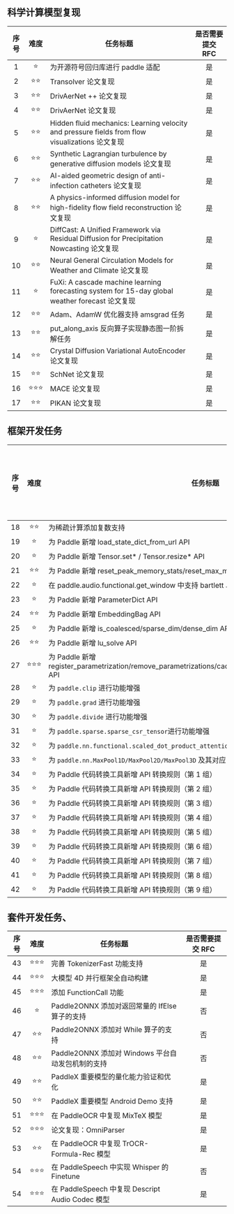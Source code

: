 ## 科学计算模型复现

| 序号 |   难度    | 任务标题                                                                                        | 是否需要提交 RFC |
| :--: | :-------: | ----------------------------------------------------------------------------------------------- | :--------------: |
|  1   |    ⭐     | 为开源符号回归库进行 paddle 适配                                                                |        是        |
|  2   |  ⭐️⭐️   | Transolver 论文复现                                                                             |        是        |
|  3   |  ⭐️⭐️   | DrivAerNet ++ 论文复现                                                                          |        是        |
|  4   |  ⭐️⭐️   | DrivAerNet 论文复现                                                                             |        是        |
|  5   |  ⭐️⭐️   | Hidden fluid mechanics: Learning velocity and pressure fields from flow visualizations 论文复现 |        是        |
|  6   |  ⭐️⭐️   | Synthetic Lagrangian turbulence by generative diffusion models 论文复现                         |        是        |
|  7   |  ⭐️⭐️   | AI-aided geometric design of anti-infection catheters 论文复现                                  |        是        |
|  8   |  ⭐️⭐️   | A physics-informed diffusion model for high-fidelity flow field reconstruction 论文复现         |        是        |
|  9   |    ⭐     | DiffCast: A Unified Framework via Residual Diffusion for Precipitation Nowcasting 论文复现      |        是        |
|  10  |  ⭐️⭐️   | Neural General Circulation Models for Weather and Climate 论文复现                              |        是        |
|  11  |    ⭐     | FuXi: A cascade machine learning forecasting system for 15-day global weather forecast 论文复现 |        是        |
|  12  |  ⭐️⭐️   | Adam、AdamW 优化器支持 amsgrad 任务                                                             |        是        |
|  13  |  ⭐️⭐️   | put_along_axis 反向算子实现静态图一阶拆解任务                                                   |        是        |
|  14  |  ⭐️⭐️   | Crystal Diffusion Variational AutoEncoder 论文复现                                              |        是        |
|  15  |  ⭐️⭐️   | SchNet 论文复现                                                                                 |        是        |
|  16  | ⭐️⭐️⭐️ | MACE 论文复现                                                                                   |        是        |
|  17  |  ⭐️⭐️   | PIKAN 论文复现                                                                                  |        是        |

## 框架开发任务

| 序号 |  难度  | 任务标题                                                                                                       | 是否需要提交 RFC |
| :--: | :----: | -------------------------------------------------------------------------------------------------------------- | :--------------: |
|  18  | ⭐️⭐️ | 为稀疏计算添加复数支持                                                                                         |        否        |
|  19  |   ⭐   | 为 Paddle 新增 load_state_dict_from_url API                                                                    |        是        |
|  20  |   ⭐   | 为 Paddle 新增 Tensor.set* / Tensor.resize* API                                                                |        是        |
|  21  |  ⭐⭐  | 为 Paddle 新增 reset_peak_memory_stats/reset_max_memory_allocated/memory_stats API                             |        是        |
|  22  |   ⭐   | 在 paddle.audio.functional.get_window 中支持 bartlett 、 kaiser 和 nuttall 窗函数                              |        是        |
|  23  |   ⭐   | 为 Paddle 新增 ParameterDict API                                                                               |        是        |
|  24  |  ⭐⭐  | 为 Paddle 新增 EmbeddingBag API                                                                                |        是        |
|  25  |   ⭐   | 为 Paddle 新增 is_coalesced/sparse_dim/dense_dim API                                                           |        是        |
|  26  |  ⭐⭐  | 为 Paddle 新增 lu_solve API                                                                                    |        是        |
|  27  | ⭐⭐⭐ | 为 Paddle 新增 register_parametrization/remove_parametrizations/cached/ParametrizationList/is_parametrized API |        是        |
|  28  |   ⭐   | 为 `paddle.clip` 进行功能增强                                                                                  |        否        |
|  29  |   ⭐   | 为 `paddle.grad` 进行功能增强                                                                                  |        否        |
|  30  |   ⭐   | 为 `paddle.divide` 进行功能增强                                                                                |        否        |
|  31  |   ⭐   | 为 `paddle.sparse.sparse_csr_tensor`进行功能增强                                                               |        否        |
|  32  |   ⭐   | 为 `paddle.nn.functional.scaled_dot_product_attention` 进行功能增强                                            |        否        |
|  33  |   ⭐   | 为 `paddle.nn.MaxPool1D/MaxPool2D/MaxPool3D` 及其对应 functional API 增加 dilation 参数                        |        否        |
|  34  |   ⭐   | 为 Paddle 代码转换工具新增 API 转换规则（第 1 组）                                                             |        否        |
|  35  |   ⭐   | 为 Paddle 代码转换工具新增 API 转换规则（第 2 组）                                                             |        否        |
|  36  |   ⭐   | 为 Paddle 代码转换工具新增 API 转换规则（第 3 组）                                                             |        否        |
|  37  |   ⭐   | 为 Paddle 代码转换工具新增 API 转换规则（第 4 组）                                                             |        否        |
|  38  |   ⭐   | 为 Paddle 代码转换工具新增 API 转换规则（第 5 组）                                                             |        否        |
|  39  |   ⭐   | 为 Paddle 代码转换工具新增 API 转换规则（第 6 组）                                                             |        否        |
|  40  |   ⭐   | 为 Paddle 代码转换工具新增 API 转换规则（第 7 组）                                                             |        否        |
|  41  |   ⭐   | 为 Paddle 代码转换工具新增 API 转换规则（第 8 组）                                                             |        否        |
|  42  |   ⭐   | 为 Paddle 代码转换工具新增 API 转换规则（第 9 组）                                                             |        否        |

## 套件开发任务、

| 序号 |   难度    | 任务标题                                          | 是否需要提交 RFC |
| :--: | :-------: | ------------------------------------------------- | :--------------: |
|  43  | ⭐⭐️⭐️  | 完善 TokenizerFast 功能支持                       |        是        |
|  44  | ⭐️⭐️⭐️ | 大模型 4D 并行框架全自动构建                      |        是        |
|  45  | ⭐️⭐️⭐️ | 添加 FunctionCall 功能                            |        是        |
|  46  |    ⭐     | Paddle2ONNX 添加对返回常量的 IfElse 算子的支持    |        否        |
|  47  |  ⭐️⭐️   | Paddle2ONNX 添加对 While 算子的支持               |        否        |
|  48  |   ⭐⭐️   | Paddle2ONNX 添加对 Windows 平台自动发包机制的支持 |        否        |
|  49  |  ⭐️⭐️   | PaddleX 重要模型的量化能力验证和优化              |        是        |
|  50  |  ⭐️⭐️   | PaddleX 重要模型 Android Demo 支持                |        是        |
|  51  | ⭐️⭐️⭐️ | 在 PaddleOCR 中复现 MixTeX 模型                   |        是        |
|  52  | ⭐️⭐️⭐️ | 论文复现：OmniParser                              |        是        |
|  53  |  ⭐️⭐️   | 在 PaddleOCR 中复现 TrOCR-Formula-Rec 模型        |        是        |
|  54  | ⭐️⭐️⭐️ | 在 PaddleSpeech 中实现 Whisper 的 Finetune        |        否        |
|  54  | ⭐️⭐️⭐️ | 在 PaddleSpeech 中复现 Descript Audio Codec 模型     |        是        |
